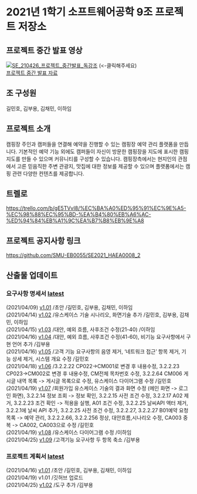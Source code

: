 # 2021년 1학기 소프트웨어공학 9조 프로젝트 저장소

## 프로젝트 중간 발표 영상

[![SE_210426_프로젝트_중간발표_독강조](http://img.youtube.com/vi/_Q5G6vFTL-M/0.jpg)](https://www.youtube.com/watch?v=_Q5G6vFTL-M?t=0s) 
(<-클릭해주세요)  
[프로젝트 중간 발표 자료](https://github.com/KBY538/software-engineering-team-project/blob/main/%ED%94%84%EB%A1%9C%EC%A0%9D%ED%8A%B8%EC%A4%91%EA%B0%84%EB%B0%9C%ED%91%9C/%EB%8F%85%EA%B0%95%EC%A1%B0_%ED%94%84%EB%A1%9C%EC%A0%9D%ED%8A%B8%EC%A4%91%EA%B0%84%EB%B0%9C%ED%91%9C%EC%9E%90%EB%A3%8C.pdf)

## 조 구성원

길민호, 김부용, 김채민, 이하임

## 프로젝트 소개

캠핑장 주인과 캠퍼들을 연결해 예약을 진행할 수 있는 캠핑장 예약 관리 플랫폼을 만듭니다. 기본적인 예약 기능 외에도 캠퍼들이 자신이 방문한 캠핑장을 지도에 표시한 캠핑지도를 만들 수 있으며 커뮤니티를 구성할 수 있습니다. 캠핑장측에서는 현지인의 관점에서 고른 믿음직한 주변 관광지, 맛집에 대한 정보를 제공할 수 있으며 플랫폼에서는 캠핑 관련 다양한 컨텐츠를 제공합니다.

## 트렐로

https://trello.com/b/gE5TVvI8/%EC%BA%A0%ED%95%91%EC%9E%A5-%EC%98%88%EC%95%BD-%EA%B4%80%EB%A6%AC-%ED%94%84%EB%A1%9C%EA%B7%B8%EB%9E%A8

## 프로젝트 공지사항 링크

https://github.com/SMU-EB0055/SE2021_HAEA0008_2

## 산출물 업데이트

### 요구사항 명세서 [latest](https://github.com/KBY538/software-engineering-team-project/blob/main/%EB%AA%85%EC%84%B8%EC%84%9C/docx/%EB%8F%85%EA%B0%95%EC%A1%B0_%EC%9A%94%EA%B5%AC%EC%82%AC%ED%95%AD_%EB%AA%85%EC%84%B8%EC%84%9C_v1.09.docx)
(2021/04/09)	[v1.01](https://github.com/KBY538/software-engineering-team-project/blob/main/%EB%AA%85%EC%84%B8%EC%84%9C/docx/%EB%8F%85%EA%B0%95%EC%A1%B0_%EC%9A%94%EA%B5%AC%EC%82%AC%ED%95%AD_%EB%AA%85%EC%84%B8%EC%84%9C_v1.01.docx)	/초안	/길민호, 김부용, 김채민, 이하임  
(2021/04/14)	[v1.02](https://github.com/KBY538/software-engineering-team-project/blob/main/%EB%AA%85%EC%84%B8%EC%84%9C/docx/%EB%8F%85%EA%B0%95%EC%A1%B0_%EC%9A%94%EA%B5%AC%EC%82%AC%ED%95%AD_%EB%AA%85%EC%84%B8%EC%84%9C_v1.02.docx)	/유스케이스 기술 시나리오, 화면기술 추가	/길민호, 김부용, 김채민, 이하임  
(2021/04/15)	[v1.03](https://github.com/KBY538/software-engineering-team-project/blob/main/%EB%AA%85%EC%84%B8%EC%84%9C/docx/%EB%8F%85%EA%B0%95%EC%A1%B0_%EC%9A%94%EA%B5%AC%EC%82%AC%ED%95%AD_%EB%AA%85%EC%84%B8%EC%84%9C_v1.03.docx)	/대안, 예외 흐름, 사후조건 수정(21-40)	/이하임  
(2021/04/16)	[v1.04](https://github.com/KBY538/software-engineering-team-project/blob/main/%EB%AA%85%EC%84%B8%EC%84%9C/docx/%EB%8F%85%EA%B0%95%EC%A1%B0_%EC%9A%94%EA%B5%AC%EC%82%AC%ED%95%AD_%EB%AA%85%EC%84%B8%EC%84%9C_v1.04.docx)	/대안, 예외 흐름, 사후조건 수정(41-60), 비기능 요구사항에서 구현 언어 추가	/김부용  
(2021/04/16)	[v1.05](https://github.com/KBY538/software-engineering-team-project/blob/main/%EB%AA%85%EC%84%B8%EC%84%9C/docx/%EB%8F%85%EA%B0%95%EC%A1%B0_%EC%9A%94%EA%B5%AC%EC%82%AC%ED%95%AD_%EB%AA%85%EC%84%B8%EC%84%9C_v1.05.docx)	/고객 기능 요구사항의 음영 제거, ‘네트워크 접근’ 항목 제거, 기능 상세 제거, 시스템 개요 수정	/길민호  
(2021/04/18)	[v1.06](https://github.com/KBY538/software-engineering-team-project/blob/main/%EB%AA%85%EC%84%B8%EC%84%9C/docx/%EB%8F%85%EA%B0%95%EC%A1%B0_%EC%9A%94%EA%B5%AC%EC%82%AC%ED%95%AD_%EB%AA%85%EC%84%B8%EC%84%9C_v1.06.docx)	/3.2.2.22 CP022->CM001로 변경 후 내용수정, 3.2.2.23 CP023->CM002로 변경 후 내용수정, CM전체 목차번호 수정, 3.2.2.64 CM006 게시글 내역 목록 -> 게시글 목록으로 수정, 유스케이스 다이어그램 수정	/길민호  
(2021/04/19)	[v1.07](https://github.com/KBY538/software-engineering-team-project/blob/main/%EB%AA%85%EC%84%B8%EC%84%9C/docx/%EB%8F%85%EA%B0%95%EC%A1%B0_%EC%9A%94%EA%B5%AC%EC%82%AC%ED%95%AD_%EB%AA%85%EC%84%B8%EC%84%9C_v1.07.docx)	/회원가입 유스케이스 기술의 결과 화면 수정 (메인 화면 -> 로그인 화면), 3.2.2.14 정보 조회 -> 정보 확인, 3.2.2.15 사전 조건 수정, 3.2.2.17 A02 제거, 3.2.2.23 조건 확인 -> 적용을 실행, A01 조건 수정, 3.2.2.25 날씨API 액터 제거, 3.2.2.1에 날씨 API 추가, 3.2.2.25 사전 조건 수정, 3.2.2.27, 3.2.2.27 B01예약 요청 목록 -> 예약 관리, 3.2.2.2.66, 3.2.2.256 정상, 대안흐름,시나리오 수정, CA003 중복 -> CA002, CA003으로 수정	/길민호  
(2021/04/19)	[v1.08](https://github.com/KBY538/software-engineering-team-project/blob/main/%EB%AA%85%EC%84%B8%EC%84%9C/docx/%EB%8F%85%EA%B0%95%EC%A1%B0_%EC%9A%94%EA%B5%AC%EC%82%AC%ED%95%AD_%EB%AA%85%EC%84%B8%EC%84%9C_v1.08.docx)	/유스케이스 다이어그램 수정	/이하임  
(2021/04/25)  [v1.09](https://github.com/KBY538/software-engineering-team-project/blob/main/%EB%AA%85%EC%84%B8%EC%84%9C/docx/%EB%8F%85%EA%B0%95%EC%A1%B0_%EC%9A%94%EA%B5%AC%EC%82%AC%ED%95%AD_%EB%AA%85%EC%84%B8%EC%84%9C_v1.09.docx) /고객기능 요구사항 두 항목 축소 /김부용  

### 프로젝트 계획서 [latest](https://github.com/KBY538/software-engineering-team-project/blob/main/%EA%B3%84%ED%9A%8D%EC%84%9C/%EB%8F%85%EA%B0%95%EC%A1%B0_%ED%94%84%EB%A1%9C%EC%A0%9D%ED%8A%B8_%EA%B3%84%ED%9A%8D%EC%84%9C_v1.02.doc)
(2021/04/16)	[v1.01](https://github.com/KBY538/software-engineering-team-project/blob/main/%EA%B3%84%ED%9A%8D%EC%84%9C/%EB%8F%85%EA%B0%95%EC%A1%B0_%ED%94%84%EB%A1%9C%EC%A0%9D%ED%8A%B8_%EA%B3%84%ED%9A%8D%EC%84%9C_v1.01.doc)	/초안	/길민호, 김부용, 김채민, 이하임  
(2021/04/19)  v1.01 /깃허브 업로드  
(2021/04/25)  [v1.02](https://github.com/KBY538/software-engineering-team-project/blob/main/%EA%B3%84%ED%9A%8D%EC%84%9C/%EB%8F%85%EA%B0%95%EC%A1%B0_%ED%94%84%EB%A1%9C%EC%A0%9D%ED%8A%B8_%EA%B3%84%ED%9A%8D%EC%84%9C_v1.02.doc) /도구 추가 /김부용  
